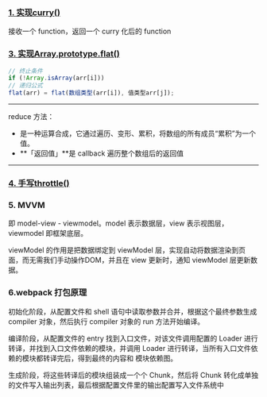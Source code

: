 ### [1. 实现curry()](https://bigfrontend.dev/zh/problem/implement-curry) #####

接收一个 function，返回一个 curry 化后的 function

### [3. 实现Array.prototype.flat()](https://bigfrontend.dev/zh/problem/implement-Array-prototype.flat)

~~~js
// 终止条件
if (!Array.isArray(arr[i]))
// 递归公式
flat(arr) = flat(数组类型(arr[i]), 值类型arr[j]);
~~~

--------------

reduce 方法：

+ 是一种运算合成，它通过遍历、变形、累积，将数组的所有成员“累积”为一个值。 
+ **「返回值」**是 callback 遍历整个数组后的返回值

----------

### [4. 手写throttle()](https://bigfrontend.dev/zh/problem/implement-basic-throttle)



### 5. MVVM

即 model-view - viewmodel。model 表示数据层，view 表示视图层， viewmodel 即框架底层。

viewModel 的作用是把数据绑定到 viewModel 层，实现自动将数据渲染到页面，而无需我们手动操作DOM，并且在 view 更新时，通知 viewModel 层更新数据。



### 6.webpack 打包原理

初始化阶段，从配置文件和 shell 语句中读取参数并合并，根据这个最终参数生成 compiler 对象，然后执行 compiler 对象的 run 方法开始编译。

编译阶段，从配置文件的 entry 找到入口文件，对该文件调用配置的 Loader 进行转译，并找到入口文件依赖的模块，并调用 Loader 进行转译，当所有入口文件依赖的模块都转译完后，得到最终的内容和 模块依赖图。

生成阶段，将这些转译后的模块组装成一个个 Chunk，然后将 Chunk 转化成单独的文件写入输出列表，最后根据配置文件里的输出配置写入文件系统中

